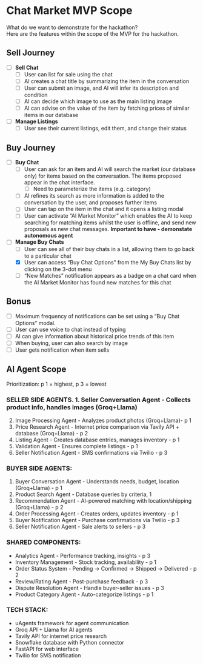 # Chat Market MVP Scope
What do we want to demonstrate for the hackathon? \
Here are the features within the scope of the MVP for the hackathon.

## Sell Journey
- [ ] **Sell Chat**
  - [ ] User can list for sale using the chat
  - [ ] AI creates a chat title by summarizing the item in the conversation
  - [ ] User can submit an image, and AI will infer its description and condition
  - [ ] AI can decide which image to use as the main listing image
  - [ ] AI can advise on the value of the item by fetching prices of similar items in our database

- [ ] **Manage Listings**
  - [ ] User see their current listings, edit them, and change their status

## Buy Journey
- [ ] **Buy Chat**
  - [ ] User can ask for an item and AI will search the market (our database only) for items based on the conversation. The items proposed appear in the chat interface.
    - [ ] Need to parameterize the items (e.g. category)
  - [ ] AI refines its search as more information is added to the conversation by the user, and proposes further items
  - [ ] User can tap on the item in the chat and it opens a listing modal
  - [ ] User can activate “AI Market Monitor” which enables the AI to keep searching for matching items whilst the user is offline, and send new proposals as new chat messages. **Important to have - demonstate autonomous agent**

- [ ] **Manage Buy Chats**
  - [ ] User can see all of their buy chats in a list, allowing them to go back to a particular chat
  - [X] User can access “Buy Chat Options” from the My Buy Chats list by clicking on the 3-dot menu
  - [ ] “New Matches” notification appears as a badge on a chat card when the AI Market Monitor has found new matches for this chat

## Bonus
- [ ] Maximum frequency of notifications can be set using a “Buy Chat Options” modal.
- [ ] User can use voice to chat instead of typing
- [ ] AI can give information about historical price trends of this item
- [ ] When buying, user can also search by image 
- [ ] User gets notification when item sells

## AI Agent Scope	
Prioritization: p 1 = highest, p 3 = lowest

### SELLER SIDE AGENTS. 1. Seller Conversation Agent - Collects product info, handles images (Groq+Llama)
2. Image Processing Agent - Analyzes product photos (Groq+Llama)- p 1
3. Price Research Agent - Internet price comparison via Tavily API + database (Groq+Llama) -	p 2
4. Listing Agent - Creates database entries, manages inventory -	p 1
5. Validation Agent - Ensures complete listings -	p 1
6. Seller Notification Agent - SMS confirmations via Twilio - p 3
   
### BUYER SIDE AGENTS: 	
1. Buyer Conversation Agent - Understands needs, budget, location (Groq+Llama) - p 1
2. Product Search Agent - Database queries by criteria,	1
3. Recommendation Agent - AI-powered matching with location/shipping (Groq+Llama) - p 2
4. Order Processing Agent - Creates orders, updates inventory - p 1
5. Buyer Notification Agent - Purchase confirmations via Twilio - p 3
6. Seller Notification Agent - Sale alerts to sellers - p 3
   
### SHARED COMPONENTS: 	
- Analytics Agent - Performance tracking, insights - p 3
- Inventory Management - Stock tracking, availability - p 1
- Order Status System - Pending → Confirmed → Shipped → Delivered - p 2
- Review/Rating Agent - Post-purchase feedback - p 3
- Dispute Resolution Agent - Handle buyer-seller issues -	p 3
- Product Category Agent - Auto-categorize listings -	p 1

### TECH STACK: 	
- uAgents framework for agent communication
- Groq API + Llama for AI agents
- Tavily API for internet price research
- Snowflake database with Python connector
- FastAPI for web interface
- Twilio for SMS notification
